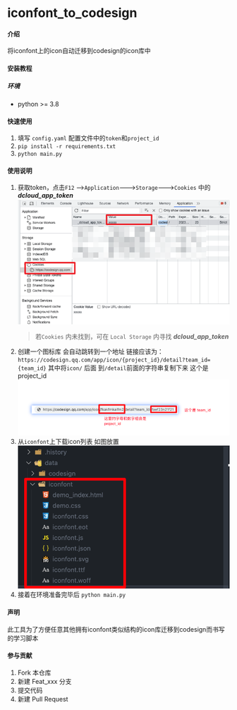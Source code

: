 # iconfont_to_codesign

#### 介绍

将iconfont上的icon自动迁移到codesign的icon库中

#### 安装教程

##### 环境

* python >= 3.8

#### 快速使用

1. 填写 `config.yaml` 配置文件中的`token`和`project_id`
2. `pip install -r requirements.txt`
3. `python main.py`

#### 使用说明

1. 获取token，点击`F12` -->`Application`--->`Storage`--->`Cookies` 中的 **_dcloud_app_token_**  ![获取token](images/token.png)
    > 若`Cookies` 内未找到，可在 `Local Storage` 内寻找 **_dcloud_app_token_**
2. 创建一个图标库 会自动跳转到一个地址 链接应该为： `https://codesign.qq.com/app/icon/{project_id}/detail?team_id={team_id}`  其中将`icon/` 后面 到`/detail`前面的字符串复制下来  这个是 project_id ![项目id获取](images/project.png)
3. 从`iconfont`上下载icon列表 如图放置![icon资源](images/image.png)
4. 接着在环境准备完毕后 `python main.py`

#### 声明

此工具为了方便任意其他拥有iconfont类似结构的icon库迁移到codesign而书写的学习脚本

#### 参与贡献

1. Fork 本仓库
2. 新建 Feat_xxx 分支
3. 提交代码
4. 新建 Pull Request
